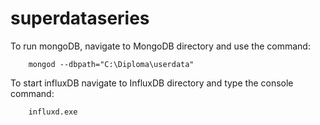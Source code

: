 # superdataseries
To run mongoDB, navigate to MongoDB directory and use the command:
```
	mongod --dbpath="C:\Diploma\userdata"
```

To start influxDB navigate to InfluxDB directory and type the console command:
```
	influxd.exe
```